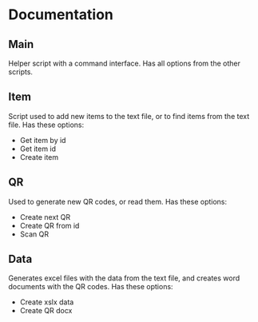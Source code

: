 # Documentation

## Main
Helper script with a command interface. Has all options from the other scripts.

## Item
Script used to add new items to the text file, or to find items from the text file.
Has these options:
- Get item by id
- Get item id
- Create item

## QR
Used to generate new QR codes, or read them.
Has these options:
- Create next QR
- Create QR from id
- Scan QR

## Data
Generates excel files with the data from the text file, and creates word documents with the QR codes.
Has these options:
- Create xslx data
- Create QR docx
